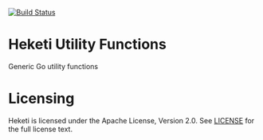 [![Build Status](https://travis-ci.org/heketi/utils.svg?branch=master)](https://travis-ci.org/heketi/utils)

# Heketi Utility Functions

Generic Go utility functions

# Licensing
Heketi is licensed under the Apache License, Version 2.0.  See [LICENSE](https://github.com/heketi/heketi/blob/master/LICENSE) for the full license text.
